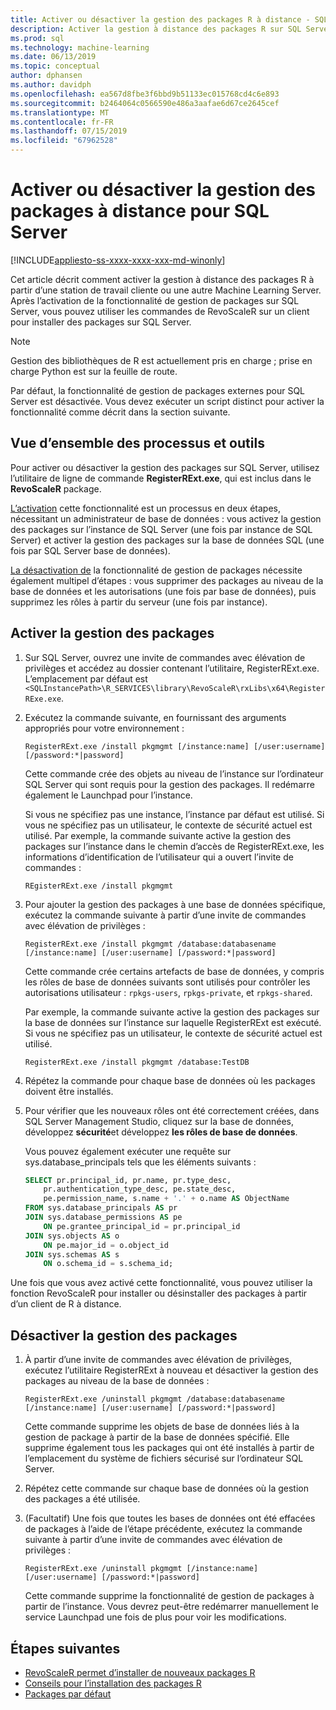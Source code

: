```yaml
---
title: Activer ou désactiver la gestion des packages R à distance - SQL Server Machine Learning Services
description: Activer la gestion à distance des packages R sur SQL Server 2016 R Services ou SQL Server 2017 Machine Learning Services (en base de données)
ms.prod: sql
ms.technology: machine-learning
ms.date: 06/13/2019
ms.topic: conceptual
author: dphansen
ms.author: davidph
ms.openlocfilehash: ea567d8fbe3f6bbd9b51133ec015768cd4c6e893
ms.sourcegitcommit: b2464064c0566590e486a3aafae6d67ce2645cef
ms.translationtype: MT
ms.contentlocale: fr-FR
ms.lasthandoff: 07/15/2019
ms.locfileid: "67962528"
---
```

# <a name="enable-or-disable-remote-package-management-for-sql-server"></a>Activer ou désactiver la gestion des packages à distance pour SQL Server
[!INCLUDE[appliesto-ss-xxxx-xxxx-xxx-md-winonly](../../includes/appliesto-ss-xxxx-xxxx-xxx-md-winonly.md)]

Cet article décrit comment activer la gestion à distance des packages R à partir d’une station de travail cliente ou une autre Machine Learning Server. Après l’activation de la fonctionnalité de gestion de packages sur SQL Server, vous pouvez utiliser les commandes de RevoScaleR sur un client pour installer des packages sur SQL Server.

> [!NOTE]
> Gestion des bibliothèques de R est actuellement pris en charge ; prise en charge Python est sur la feuille de route.

Par défaut, la fonctionnalité de gestion de packages externes pour SQL Server est désactivée. Vous devez exécuter un script distinct pour activer la fonctionnalité comme décrit dans la section suivante.

## <a name="overview-of-process-and-tools"></a>Vue d’ensemble des processus et outils

Pour activer ou désactiver la gestion des packages sur SQL Server, utilisez l’utilitaire de ligne de commande **RegisterRExt.exe**, qui est inclus dans le **RevoScaleR** package.

[L’activation](#bkmk_enable) cette fonctionnalité est un processus en deux étapes, nécessitant un administrateur de base de données : vous activez la gestion des packages sur l’instance de SQL Server (une fois par instance de SQL Server) et activer la gestion des packages sur la base de données SQL (une fois par SQL Server base de données).

[La désactivation de](#bkmk_disable) la fonctionnalité de gestion de packages nécessite également multipel d’étapes : vous supprimer des packages au niveau de la base de données et les autorisations (une fois par base de données), puis supprimez les rôles à partir du serveur (une fois par instance).

## <a name="bkmk_enable"></a> Activer la gestion des packages

1. Sur SQL Server, ouvrez une invite de commandes avec élévation de privilèges et accédez au dossier contenant l’utilitaire, RegisterRExt.exe. L’emplacement par défaut est `<SQLInstancePath>\R_SERVICES\library\RevoScaleR\rxLibs\x64\RegisterRExe.exe`.

2. Exécutez la commande suivante, en fournissant des arguments appropriés pour votre environnement :

    `RegisterRExt.exe /install pkgmgmt [/instance:name] [/user:username] [/password:*|password]`

    Cette commande crée des objets au niveau de l’instance sur l’ordinateur SQL Server qui sont requis pour la gestion des packages. Il redémarre également le Launchpad pour l’instance.

    Si vous ne spécifiez pas une instance, l’instance par défaut est utilisé. Si vous ne spécifiez pas un utilisateur, le contexte de sécurité actuel est utilisé. Par exemple, la commande suivante active la gestion des packages sur l’instance dans le chemin d’accès de RegisterRExt.exe, les informations d’identification de l’utilisateur qui a ouvert l’invite de commandes :

    `REgisterRExt.exe /install pkgmgmt`

3. Pour ajouter la gestion des packages à une base de données spécifique, exécutez la commande suivante à partir d’une invite de commandes avec élévation de privilèges :

    `RegisterRExt.exe /install pkgmgmt /database:databasename [/instance:name] [/user:username] [/password:*|password]`
   
    Cette commande crée certains artefacts de base de données, y compris les rôles de base de données suivants sont utilisés pour contrôler les autorisations utilisateur : `rpkgs-users`, `rpkgs-private`, et `rpkgs-shared`.

    Par exemple, la commande suivante active la gestion des packages sur la base de données sur l’instance sur laquelle RegisterRExt est exécuté. Si vous ne spécifiez pas un utilisateur, le contexte de sécurité actuel est utilisé.

    `RegisterRExt.exe /install pkgmgmt /database:TestDB`

4. Répétez la commande pour chaque base de données où les packages doivent être installés.

5. Pour vérifier que les nouveaux rôles ont été correctement créées, dans SQL Server Management Studio, cliquez sur la base de données, développez **sécurité**et développez **les rôles de base de données**.

    Vous pouvez également exécuter une requête sur sys.database_principals tels que les éléments suivants :

    ```sql
    SELECT pr.principal_id, pr.name, pr.type_desc,   
        pr.authentication_type_desc, pe.state_desc,   
        pe.permission_name, s.name + '.' + o.name AS ObjectName  
    FROM sys.database_principals AS pr  
    JOIN sys.database_permissions AS pe  
        ON pe.grantee_principal_id = pr.principal_id  
    JOIN sys.objects AS o  
        ON pe.major_id = o.object_id  
    JOIN sys.schemas AS s  
        ON o.schema_id = s.schema_id;
    ```

Une fois que vous avez activé cette fonctionnalité, vous pouvez utiliser la fonction RevoScaleR pour installer ou désinstaller des packages à partir d’un client de R à distance.

## <a name="bkmk_disable"></a> Désactiver la gestion des packages

1. À partir d’une invite de commandes avec élévation de privilèges, exécutez l’utilitaire RegisterRExt à nouveau et désactiver la gestion des packages au niveau de la base de données :

    `RegisterRExt.exe /uninstall pkgmgmt /database:databasename [/instance:name] [/user:username] [/password:*|password]`

    Cette commande supprime les objets de base de données liés à la gestion de package à partir de la base de données spécifié. Elle supprime également tous les packages qui ont été installés à partir de l’emplacement du système de fichiers sécurisé sur l’ordinateur SQL Server.

2. Répétez cette commande sur chaque base de données où la gestion des packages a été utilisée.

3.  (Facultatif) Une fois que toutes les bases de données ont été effacées de packages à l’aide de l’étape précédente, exécutez la commande suivante à partir d’une invite de commandes avec élévation de privilèges :

    `RegisterRExt.exe /uninstall pkgmgmt [/instance:name] [/user:username] [/password:*|password]`

    Cette commande supprime la fonctionnalité de gestion de packages à partir de l’instance. Vous devrez peut-être redémarrer manuellement le service Launchpad une fois de plus pour voir les modifications.

## <a name="next-steps"></a>Étapes suivantes

+ [RevoScaleR permet d’installer de nouveaux packages R](use-revoscaler-to-manage-r-packages.md)
+ [Conseils pour l’installation des packages R](packages-installed-in-user-libraries.md)
+ [Packages par défaut](../package-management/default-packages.md)
